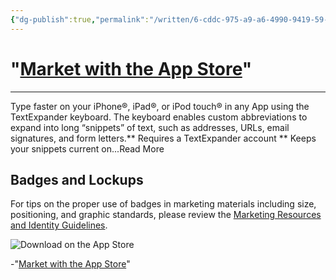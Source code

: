 ```yaml
---
{"dg-publish":true,"permalink":"/written/6-cddc-975-a9-a6-4990-9419-59-e9-ba-014-a10/","dgHomeLink":true,"dgPassFrontmatter":false}
---
```


# "[Market with the App Store]()" 
***
Type faster on your iPhone®, iPad®, or iPod touch® in any App using the TextExpander keyboard. The keyboard enables custom abbreviations to expand into long “snippets” of text, such as addresses, URLs, email signatures, and form letters.** Requires a TextExpander account ** Keeps your snippets current on...Read More

## Badges and Lockups

For tips on the proper use of badges in marketing materials including size, positioning, and graphic standards, please review the [Marketing Resources and Identity Guidelines](https://developer.apple.com/app-store/marketing/guidelines/#section-badges).

![Download on the App Store](https://tools.applemediaservices.com/api/badges/download-on-the-app-store/black/en-us?size=250x83&releaseDate=1459814400)

-"[Market with the App Store](https://tools.applemediaservices.com/app/1075927186)"